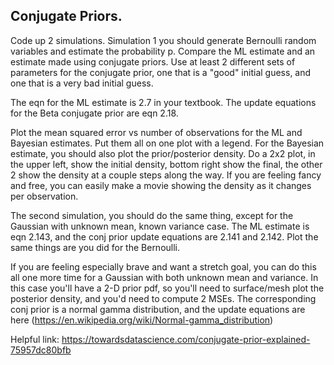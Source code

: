 ## Conjugate Priors. 

Code up 2 simulations. Simulation 1 you should generate Bernoulli random variables and estimate the probability p. Compare the ML estimate and an estimate made using conjugate priors. Use at least 2 different sets of parameters for the conjugate prior, one that is a "good" initial guess, and one that is a very bad initial guess.

The eqn for the ML estimate is 2.7 in your textbook. The update equations for the Beta conjugate prior are eqn 2.18.

Plot the mean squared error vs number of observations for the ML and Bayesian estimates. Put them all on one plot with a legend. For the Bayesian estimate, you should also plot the prior/posterior density. Do a 2x2 plot, in the upper left, show the initial density, bottom right show the final, the other 2 show the density at a couple steps along the way. If you are feeling fancy and free, you can easily make a movie showing the density as it changes per observation.

The second simulation, you should do the same thing, except for the Gaussian with unknown mean, known variance case. The ML estimate is eqn 2.143, and the conj prior update equations are 2.141 and 2.142. Plot the same things are you did for the Bernoulli.

If you are feeling especially brave and want a stretch goal, you can do this all one more time for a Gaussian with both unknown mean and variance. In this case you'll have a 2-D prior pdf, so you'll need to surface/mesh plot the posterior density, and you'd need to compute 2 MSEs. The corresponding conj prior is a normal gamma distribution, and the update equations are here (https://en.wikipedia.org/wiki/Normal-gamma_distribution)

Helpful link: https://towardsdatascience.com/conjugate-prior-explained-75957dc80bfb
